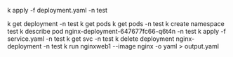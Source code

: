 k apply -f deployment.yaml -n test

k get deployment -n test
k get pods
k get pods -n test
k create namespace test
k describe pod nginx-deployment-647677fc66-q6t4n -n test
k apply -f service.yaml -n test
k get svc -n test
k delete deployment nginx-deployment -n test
k run nginxweb1 --image nginx -o yaml > output.yaml
